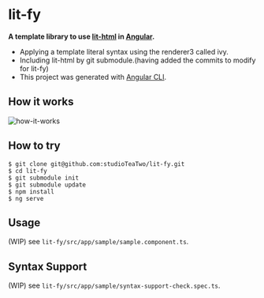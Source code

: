 # lit-fy

**A template library to use [lit-html](https://github.com/Polymer/lit-html) in [Angular](https://github.com/angular/angular).**

* Applying a template literal syntax using the renderer3 called ivy.
* Including lit-html by git submodule.(having added the commits to modify for lit-fy)
* This project was generated with [Angular CLI](https://github.com/angular/angular-cli).

## How it works

![how-it-works](https://user-images.githubusercontent.com/1317305/43769251-461baa50-9a74-11e8-9908-6cba1baaedaf.jpg)

## How to try

```
$ git clone git@github.com:studioTeaTwo/lit-fy.git
$ cd lit-fy
$ git submodule init
$ git submodule update
$ npm install
$ ng serve
```

## Usage

(WIP) see `lit-fy/src/app/sample/sample.component.ts`.

## Syntax Support

(WIP) see `lit-fy/src/app/sample/syntax-support-check.spec.ts`.
